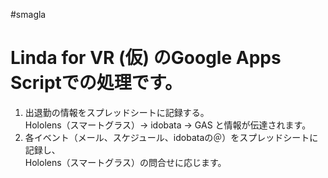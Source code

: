 #smagla  
# Linda for VR (仮) のGoogle Apps Scriptでの処理です。   

 1. 出退勤の情報をスプレッドシートに記録する。   
    Hololens（スマートグラス）→ idobata → GAS と情報が伝達されます。
 2. 各イベント（メール、スケジュール、idobataの＠）をスプレッドシートに記録し、   
    Hololens（スマートグラス）の問合せに応じます。
